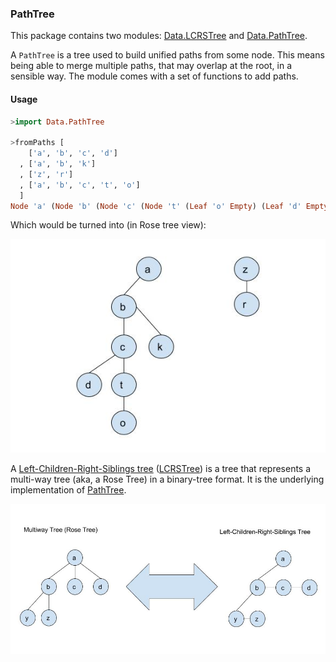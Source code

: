 ### PathTree

This package contains two modules: [Data.LCRSTree][2] and [Data.PathTree][3].

A `PathTree` is a tree used to build unified paths from some node. This
means being able to merge multiple paths, that may overlap at the root, in
a sensible way. The module comes with a set of functions to add paths.

#### Usage

~~~haskell
>import Data.PathTree

>fromPaths [
    ['a', 'b', 'c', 'd']
  , ['a', 'b', 'k']
  , ['z', 'r']
  , ['a', 'b', 'c', 't', 'o']
  ]
Node 'a' (Node 'b' (Node 'c' (Node 't' (Leaf 'o' Empty) (Leaf 'd' Empty)) (Leaf 'k' Empty)) Empty) (Node 'z' (Leaf 'r' Empty) Empty)
~~~

Which would be turned into (in Rose tree view):

![Rose Tree view][5]

A [Left-Children-Right-Siblings tree][1] ([LCRSTree][2]) is a tree that
represents a multi-way tree (aka, a Rose Tree) in a binary-tree format. It is
the underlying implementation of [PathTree][3].

![RoseTree to LCRSTree][4]

[1]: https://en.wikipedia.org/wiki/Left-child_right-sibling_binary_tree
[2]: /src/Data/LCRSTree.hs
[3]: /src/Data/PathTree.hs
[4]: /images/RoseToLCRS.jpg
[5]: /images/PathTreeExample.jpg
